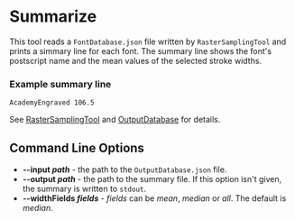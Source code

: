 # Summarize
This tool reads a `FontDatabase.json` file written by `RasterSamplingTool` and prints a simmary line for each font.
The summary line shows the font's postscript name and the mean values of the selected stroke widths.

### Example summary line
    AcademyEngraved	106.5

See [RasterSamplingTool](RasterSamplingTool.md) and [OutputDatabase](OutputDatabase.md) for details.

## Command Line Options
* **\-\-input *path*** - the path to the `OutputDatabase.json` file.
* **\-\-output *path*** - the path to the summary file. If this option isn't given, the summary is written to `stdout`.
* **\-\-widthFields *fields*** - *fields* can be *mean*, *median* or *all*. The default is *median*.
